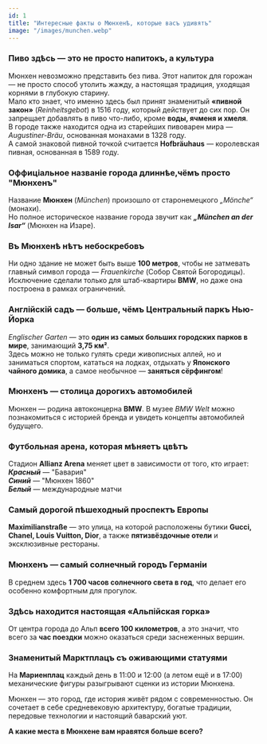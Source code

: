 ```yaml
---
id: 1
title: "Интересные факты о Мюнхенѣ, которые васъ удивятъ"
image: "/images/munchen.webp"
---
```


### Пиво здѣсь — это не просто напитокъ, а культура 
Мюнхен невозможно представить без пива. Этот напиток для горожан — не просто способ утолить жажду, а настоящая традиция, уходящая корнями в глубокую старину.  
Мало кто знает, что именно здесь был принят знаменитый **«пивной закон»** (*Reinheitsgebot*) в 1516 году, который действует до сих пор. Он запрещает добавлять в пиво что-либо, кроме **воды, ячменя и хмеля**.  
В городе также находится одна из старейших пивоварен мира — *Augustiner-Bräu*, основанная монахами в 1328 году.  
А самой знаковой пивной точкой считается **Hofbräuhaus** — королевская пивная, основанная в 1589 году.  

### Оффиціальное названіе города длиннѣе,чёмъ​ просто "Мюнхенъ" 
Название **Мюнхен** (*München*) произошло от старонемецкого *„Mönche“* (монахи).  
Но полное историческое название города звучит как ***„München an der Isar“*** (Мюнхен на Изаре).  

### Въ Мюнхенѣ нѣтъ небоскребовъ  
Ни одно здание не может быть выше **100 метров**, чтобы не затмевать главный символ города — *Frauenkirche* (Собор Святой Богородицы).  
Исключение сделали только для штаб-квартиры **BMW**, но даже она построена в рамках ограничений.  

### Англійскій садъ — больше, ​чёмъ​ Центральный паркъ Нью-Йорка  
*Englischer Garten* — это **один из самых больших городских парков в мире**, занимающий **3,75 км²**.  
Здесь можно не только гулять среди живописных аллей, но и заниматься спортом, кататься на лодках, отдыхать у **Японского чайного домика**, а самое необычное — **заняться сёрфингом**!  

### Мюнхенъ — столица дорогихъ автомобилей
Мюнхен — родина автоконцерна **BMW**. В музее *BMW Welt* можно познакомиться с историей бренда и увидеть концепты автомобилей будущего.  

### Футбольная арена, которая мѣняетъ цвѣтъ 
Стадион **Allianz Arena** меняет цвет в зависимости от того, кто играет:  
***Красный*** — "Бавария"  
***Синий*** — "Мюнхен 1860"  
***Белый*** — международные матчи  

### Самый дорогой пѣшеходный проспектъ Европы  
**Maximilianstraße** — это улица, на которой расположены бутики **Gucci, Chanel, Louis Vuitton, Dior**, а также **пятизвёздочные отели** и эксклюзивные рестораны.  

### Мюнхенъ — самый солнечный городъ Германіи  
В среднем здесь **1 700 часов солнечного света в год**, что делает его особенно комфортным для прогулок.  

### Здѣсь находится настоящая «Альпійская горка» 
От центра города до Альп **всего 100 километров**, а это значит, что всего за **час поездки** можно оказаться среди заснеженных вершин.  

### Знаменитый Марктплацъ съ оживающими статуями
На **Мариенплац** каждый день в 11:00 и 12:00 (а летом ещё и в 17:00) механические фигуры разыгрывают сценки из истории Мюнхена.  

Мюнхен — это город, где история живёт рядом с современностью. Он сочетает в себе средневековую архитектуру, богатые традиции, передовые технологии и настоящий баварский уют.  

**А какие места в Мюнхене вам нравятся больше всего?**

